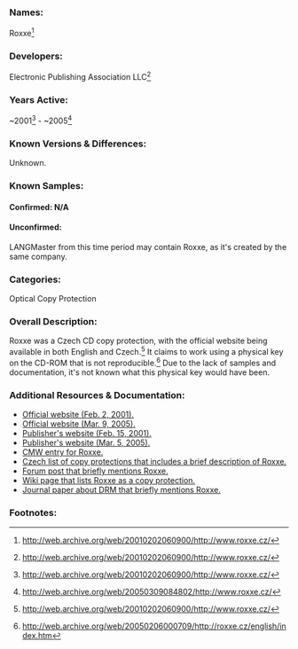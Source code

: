 ### Names: 

Roxxe[^1]

### Developers:

Electronic Publishing Association LLC[^1]

### Years Active: 

~2001[^1] - ~2005[^2]

### Known Versions & Differences: 

Unknown.

### Known Samples:
 
#### Confirmed: N/A

#### Unconfirmed: 

LANGMaster from this time period may contain Roxxe, as it's created by the same company.

### Categories: 

Optical Copy Protection

### Overall Description:

Roxxe was a Czech CD copy protection, with the official website being available in both English and Czech.[^1] It claims to work using a physical key on the CD-ROM that is not reproducible.[^3] Due to the lack of samples and documentation, it's not known what this physical key would have been.

### Additional Resources & Documentation:

* [Official website (Feb. 2, 2001).](http://web.archive.org/web/20010202060900/http://www.roxxe.cz/)
* [Official website (Mar. 9, 2005).](http://web.archive.org/web/20050309084802/http://www.roxxe.cz/)
* [Publisher's website (Feb. 15, 2001).](http://web.archive.org/web/20010215001730/http://www.epaonline.com/)
* [Publisher's website (Mar. 5, 2005).](http://web.archive.org/web/20050305194204/http://www.epaonline.com/LMNet/WebApps/LMInternetCom/web/csy/Home/html/Home/Index.htm)
* [CMW entry for Roxxe.](https://www.cdmediaworld.com/hardware/cdrom/cd_protections_roxxe.shtml)
* [Czech list of copy protections that includes a brief description of Roxxe.](https://www.fi.muni.cz/usr/jkucera/pv109/2003/xnovosad.htm)
* [Forum post that briefly mentions Roxxe.](https://forums.tomshardware.com/threads/protection-on-copying-a-cd.707658/)
* [Wiki page that lists Roxxe as a copy protection.](http://wiki.robotz.com/index.php/CDROM_Copy_Protection_Technology) 
* [Journal paper about DRM that briefly mentions Roxxe.](https://arxiv.org/pdf/0911.0402)

### Footnotes:

[^1]: http://web.archive.org/web/20010202060900/http://www.roxxe.cz/
[^2]: http://web.archive.org/web/20050309084802/http://www.roxxe.cz/
[^3]: http://web.archive.org/web/20050206000709/http://roxxe.cz/english/index.htm
